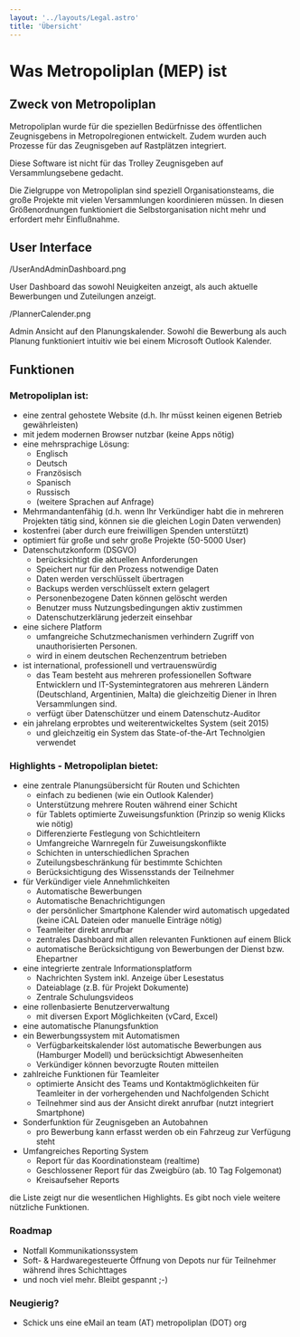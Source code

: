 ```yaml
---
layout: '../layouts/Legal.astro'
title: 'Übersicht'
---
```


# Was Metropoliplan (MEP) ist

## Zweck von Metropoliplan

Metropoliplan wurde für die speziellen Bedürfnisse des öffentlichen Zeugnisgebens in Metropolregionen entwickelt. Zudem wurden auch Prozesse für das Zeugnisgeben auf Rastplätzen integriert.  

Diese Software ist nicht für das Trolley Zeugnisgeben auf Versammlungsebene gedacht.

Die Zielgruppe von Metropoliplan sind speziell Organisationsteams, die große Projekte mit vielen Versammlungen koordinieren müssen. In diesen Größenordnungen funktioniert die Selbstorganisation nicht mehr und erfordert mehr Einflußnahme.
  
## User Interface

/UserAndAdminDashboard.png

User Dashboard das sowohl Neuigkeiten anzeigt, als auch aktuelle Bewerbungen und Zuteilungen anzeigt. 

/PlannerCalender.png

Admin Ansicht auf den Planungskalender. Sowohl die Bewerbung als auch Planung funktioniert intuitiv wie bei einem Microsoft Outlook Kalender.

## Funktionen

### Metropoliplan ist:

* eine zentral gehostete Website (d.h. Ihr müsst keinen eigenen Betrieb gewährleisten)
* mit jedem modernen Browser nutzbar (keine Apps nötig)
* eine mehrsprachige Lösung:
  * Englisch
  * Deutsch
  * Französisch
  * Spanisch
  * Russisch
  * (weitere Sprachen auf Anfrage)
* Mehrmandantenfähig (d.h. wenn Ihr Verkündiger habt die in mehreren Projekten tätig sind, können sie die gleichen Login Daten verwenden)
* kostenfrei (aber durch eure freiwilligen Spenden unterstützt)
* optimiert für große und sehr große Projekte (50-5000 User)
* Datenschutzkonform (DSGVO)
  * berücksichtigt die aktuellen Anforderungen
  * Speichert nur für den Prozess notwendige Daten
  * Daten werden verschlüsselt übertragen
  * Backups werden verschlüsselt extern gelagert
  * Personenbezogene Daten können gelöscht werden
  * Benutzer muss Nutzungsbedingungen aktiv zustimmen
  * Datenschutzerklärung jederzeit einsehbar
* eine sichere Platform
  * umfangreiche Schutzmechanismen verhindern Zugriff von unauthorisierten Personen.
  * wird in einem deutschen Rechenzentrum betrieben
* ist international, professionell und vertrauenswürdig
  * das Team besteht aus mehreren professionellen Software Entwicklern und IT-Systemintegratoren aus mehreren Ländern (Deutschland, Argentinien, Malta) die gleichzeitig Diener in Ihren Versammlungen sind.
  * verfügt über Datenschützer und einem Datenschutz-Auditor
* ein jahrelang erprobtes und weiterentwickeltes System (seit 2015)
  * und gleichzeitig ein System das State-of-the-Art Technolgien verwendet


### Highlights - Metropoliplan bietet:  
* eine zentrale Planungsübersicht für Routen und Schichten
  * einfach zu bedienen (wie ein Outlook Kalender)
  * Unterstützung mehrere Routen während einer Schicht
  * für Tablets optimierte Zuweisungsfunktion (Prinzip so wenig Klicks wie nötig)
  * Differenzierte Festlegung von Schichtleitern
  * Umfangreiche Warnregeln für Zuweisungskonflikte
  * Schichten in unterschiedlichen Sprachen
  * Zuteilungsbeschränkung für bestimmte Schichten
  * Berücksichtigung des Wissensstands der Teilnehmer
* für Verkündiger viele Annehmlichkeiten
  * Automatische Bewerbungen
  * Automatische Benachrichtigungen
  * der persönlicher Smartphone Kalender wird automatisch upgedated (keine iCAL Dateien oder manuelle Einträge nötig)
  * Teamleiter direkt anrufbar
  * zentrales Dashboard mit allen relevanten Funktionen auf einem Blick
  * automatische Berücksichtigung von Bewerbungen der Dienst bzw. Ehepartner
* eine integrierte zentrale Informationsplatform  
   * Nachrichten System inkl. Anzeige über Lesestatus
   * Dateiablage (z.B. für Projekt Dokumente)
   * Zentrale Schulungsvideos
* eine rollenbasierte Benutzerverwaltung
   * mit diversen Export Möglichkeiten (vCard, Excel)
* eine automatische Planungsfunktion
* ein Bewerbungssystem mit Automatismen  
   * Verfügbarkeitskalender löst automatische Bewerbungen aus (Hamburger Modell) und berücksichtigt Abwesenheiten
   * Verkündiger können bevorzugte Routen mitteilen
* zahlreiche Funktionen für Teamleiter
   * optimierte Ansicht des Teams und Kontaktmöglichkeiten für Teamleiter in der vorhergehenden und Nachfolgenden Schicht
   * Teilnehmer sind aus der Ansicht direkt anrufbar (nutzt integriert Smartphone)
* Sonderfunktion für Zeugnisgeben an Autobahnen
   * pro Bewerbung kann erfasst werden ob ein Fahrzeug zur Verfügung steht
* Umfangreiches Reporting System
   * Report für das Koordinationsteam (realtime)
   * Geschlossener Report für das Zweigbüro (ab. 10 Tag Folgemonat)
   * Kreisaufseher Reports

die Liste zeigt nur die wesentlichen Highlights. 
Es gibt noch viele weitere nützliche Funktionen.

### Roadmap
* Notfall Kommunikationssystem
* Soft- & Hardwaregesteuerte Öffnung von Depots nur für Teilnehmer während ihres Schichttages
* und noch viel mehr. Bleibt gespannt ;-)
   
### Neugierig?
* Schick uns eine eMail an team (AT) metropoliplan (DOT) org